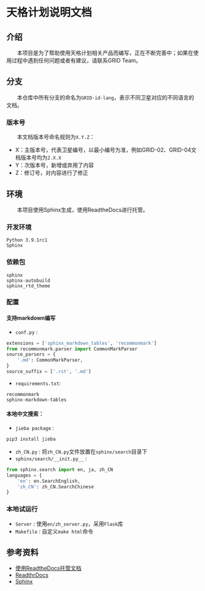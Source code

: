 # 天格计划说明文档

## 介绍
&emsp;&emsp;本项目是为了帮助使用天格计划相关产品而编写，正在不断完善中；如果在使用过程中遇到任何问题或者有建议，请联系GRID Team。

## 分支
&emsp;&emsp;本仓库中所有分支的命名为`GRID-id-lang`，表示不同卫星对应的不同语言的文档。

### 版本号
&emsp;&emsp;本文档版本号命名规则为`X.Y.Z`：
* X：主版本号，代表卫星编号，以最小编号为准，例如GRID-02、GRID-04文档版本号均为`2.X.X`
* Y：次版本号，新增或弃用了内容
* Z：修订号，对内容进行了修正

## 环境
&emsp;&emsp;本项目使用Sphinx生成，使用ReadtheDocs进行托管。

### 开发环境
```
Python 3.9.1rc1
Sphinx 
```

### 依赖包
```
sphinx
sphinx-autobuild
sphinx_rtd_theme
```

### 配置

#### 支持markdown编写
* `conf.py` :
```python
extensions = ['sphinx_markdown_tables', 'recommonmark']
from recommonmark.parser import CommonMarkParser
source_parsers = {
    '.md': CommonMarkParser,
}
source_suffix = ['.rst', '.md']
```

* `requirements.txt`:
```
recommonmark
sphinx-markdown-tables
```

#### 本地中文搜索：
* `jieba package` :
```python
pip3 install jieba
```
* `zh_CN.py` : 将`zh_CN.py`文件放置在`sphinx/search`目录下
* `sphinx/search/__init.py__` :
```python
from sphinx.search import en, ja, zh_CN
languages = {
    'en': en.SearchEnglish,
    'zh_CN': zh_CN.SearchChinese
}
```

### 本地试运行
* `Server` : 使用`en/zh_server.py`，采用`Flask`库
* `Makefile` : 自定义`make html`命令

## 参考资料
* [使用ReadtheDocs托管文档](https://www.xncoding.com/2017/01/22/fullstack/readthedoc.html)
* [ReadthrDocs](https://docs.readthedocs.io/en/stable/index.html)
* [Sphinx](https://www.sphinx-doc.org/en/master/)